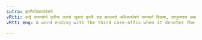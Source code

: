 ```yaml
---
sutra: कृत्यैरधिकार्थवचने
vRtti: कर्तृ करण्योर्या तृतीया तदन्तं सुबन्तं कृत्यैः सह समस्यते अधिकार्थचने गम्यमाने विभाषा, तत्पुरुषश्च समासो भवति ॥
vRtti_eng: A word ending with the third case-affix when it denotes the agent or the instrument, is compounded optionally with a word ending in a _kritya_ affix, when an exaggerated statement (whether of praise or of censure) is implied, and the compound is _Tat-purusha_.

---
```

